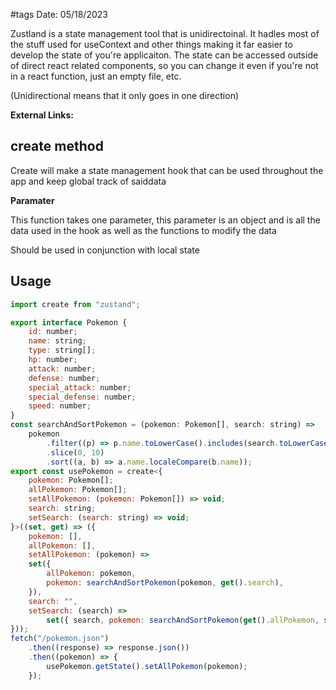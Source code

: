 #tags
Date: 05/18/2023

Zustland is a state management tool that is unidirectoinal. It hadles most of the stuff used for useContext and other things making it far easier to develop the state of you're applicaiton. The state can be accessed outside of direct react related components, so you can change it even if you're not in a react function, just an empty file, etc. 

(Unidirectional means that it only goes in one direction)

**External Links:**


## create method

Create will make a state management hook that can be used throughout the app and keep global track of saiddata

**Paramater**

This function takes one parameter, this parameter is an object and is all the data used in the hook as well as the functions to modify the data

Should be used in conjunction with local state

## Usage

```javascript
import create from "zustand";

export interface Pokemon {
	id: number;
	name: string;
	type: string[];
	hp: number;
	attack: number;
	defense: number;
	special_attack: number;
	special_defense: number;
	speed: number;
}
const searchAndSortPokemon = (pokemon: Pokemon[], search: string) =>
	pokemon
		.filter((p) => p.name.toLowerCase().includes(search.toLowerCase()))
		.slice(0, 10)
		.sort((a, b) => a.name.localeCompare(b.name));
export const usePokemon = create<{
	pokemon: Pokemon[];
	allPokemon: Pokemon[];
	setAllPokemon: (pokemon: Pokemon[]) => void;
	search: string;
	setSearch: (search: string) => void;
}>((set, get) => ({
	pokemon: [],
	allPokemon: [],
	setAllPokemon: (pokemon) =>
	set({
		allPokemon: pokemon,
		pokemon: searchAndSortPokemon(pokemon, get().search),
	}),
	search: "",
	setSearch: (search) =>
		set({ search, pokemon: searchAndSortPokemon(get().allPokemon, search) }),
}));
fetch("/pokemon.json")
	.then((response) => response.json())
	.then((pokemon) => {
		usePokemon.getState().setAllPokemon(pokemon);
	});
```
